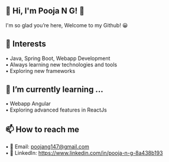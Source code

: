 ## 👋 Hi, I'm Pooja N G! 👩

I'm so glad you’re here, Welcome to my Github! 😀
<!--
**poojangit/poojangit** is a ✨ _special_ ✨ repository because its `README.md` (this file) appears on your GitHub profile.

Here are some ideas to get you started:

- 🔭 I’m currently working on ...
- 🌱 I’m currently learning ...
- 👯 I’m looking to collaborate on ...
- 🤔 I’m looking for help with ...
- 💬 Ask me about ...
- 📫 How to reach me: ...
- 😄 Pronouns: ...
- ⚡ Fun fact: ...
-->
## 👀 Interests 
• Java, Spring Boot, Webapp Development                                                                                                                                                                              
• Always learning new technologies and tools                                                                                                                                                                         
• Exploring new frameworks

## 🌱 I’m currently learning ...
• Webapp Angular                                                                                                                                                                                                     
• Exploring advanced features in ReactJs 

## 📫 How to reach me 
• 📧 Email: poojang147@gmail.com                                                                                                                                                                                     
• 🔗 LinkedIn: https://www.linkedin.com/in/pooja-n-g-8a438b193
